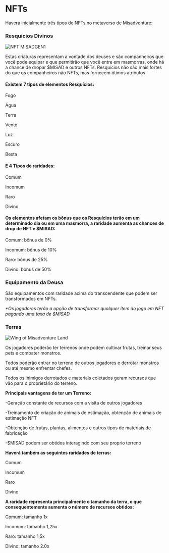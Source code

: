 # NFTs

Haverá inicialmente três tipos de NFTs no metaverso de Misadventure:

### Resquícios Divinos

![NFT MISADGEN1](<../.gitbook/assets/MISADGEN1 (1).png>)

Estas criaturas representam a vontade dos deuses e são companheiros que você pode equipar e que permitirão que você entre em masmorras, onde há a chance de dropar $MISAD e outros NFTs. Resquícios não são mais fortes do que os companheiros não NFTs, mas fornecem ótimos atributos.

#### Existem 7 tipos de elementos Resquícios:

Fogo

Água

Terra

Vento

Luz

Escuro

Besta

#### E 4 Tipos de raridades:

Comum

Incomum

Raro

Divino

#### Os elementos afetam os bônus que os Resquícios terão em um determinado dia ou em uma masmorra, a raridade aumenta as chances de drop de NFT e $MISAD:

Comum: bônus de 0%

Incomum: bônus de 10%

Raro: bônus de 25%

Divino: bônus de 50%


### Equipamento da Deusa

São equipamentos com raridade acima do transcendente que podem ser transformados em NFTs.

_\*Os jogadores terão a opção de transformar qualquer item do jogo em NFT pagando uma taxa de $MISAD_

### Terras

![Wing of Misadventure Land](<../.gitbook/assets/image (11).png>)

Os jogadores poderão ter terrenos onde podem cultivar frutas, treinar seus pets e combater monstros.

Todos poderão entrar no terreno de outros jogadores e derrotar monstros ou até mesmo enfrentar chefes.

Todos os inimigos derrotados e materiais coletados geram recursos que vão para o proprietário do terreno.

**Principais vantagens de ter um Terreno:**

\-Geração constante de recursos com a visita de outros jogadores&#x20;

\-Treinamento de criação de animais de estimação, obtenção de animais de estimação NFT

\-Obtenção de frutas, plantas, alimentos e outros tipos de materiais de fabricação&#x20;

\-$MISAD podem ser obtidos interagindo com seu proprio terreno

**Haverá também as seguintes raridades de terras:**

Comum

Incomum

Raro

Divino


**A raridade representa principalmente o tamanho da terra, o que consequentemente aumenta o número de recursos obtidos:**

Comum: tamanho 1x

Incomum: tamanho 1,25x

Raro: tamanho 1,5x

Divino: tamanho 2.0x


